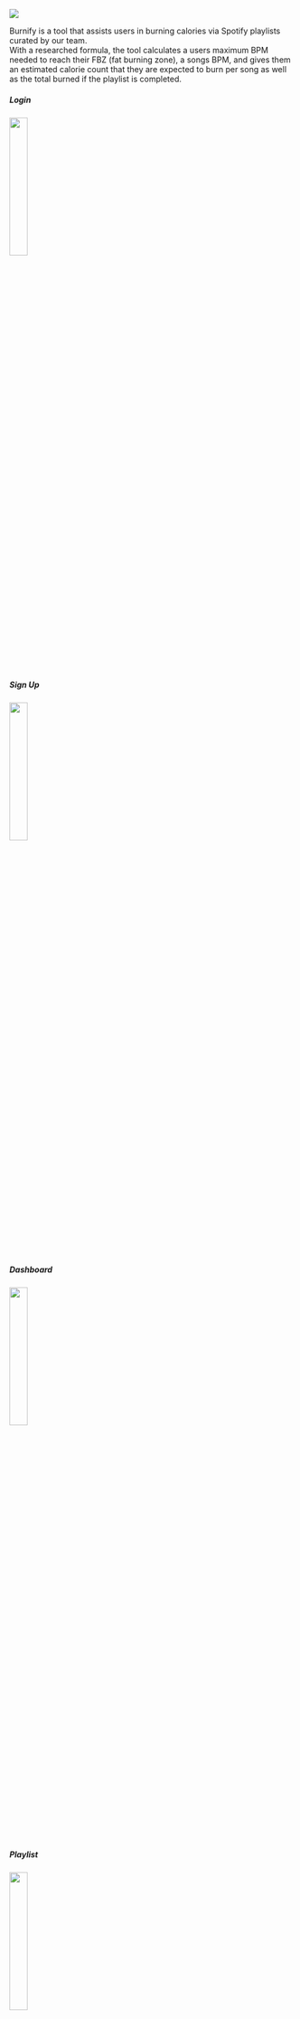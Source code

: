 ![](../master/public/burnify.png)

Burnify is a tool that assists users in burning calories via Spotify playlists curated by our team.
<br>
With a researched formula, the tool calculates a users maximum BPM needed to reach their FBZ (fat burning zone), a songs BPM,
and gives them an estimated calorie count that they are expected to burn per song
as well as the total burned if the playlist is completed.

<div class="row">
  <h5>Login</h5>
<img src="https://user-images.githubusercontent.com/7444980/52180637-74ddda80-27ae-11e9-8e61-4581e0c49874.png" width="25%" height="25%">
<br>
  <h5>Sign Up</h5>
<img src="https://user-images.githubusercontent.com/7444980/52180639-74ddda80-27ae-11e9-958f-182939f012c1.png" width="25%" height="25%">
<br>
  <h5>Dashboard</h5>
<img src="https://user-images.githubusercontent.com/7444980/52180636-74ddda80-27ae-11e9-9576-7914fd50ba5e.png" width="25%" height="25%">
<br>
<h5>Playlist</h5>
<img src="https://user-images.githubusercontent.com/7444980/52180638-74ddda80-27ae-11e9-9238-c75f7be8cb7c.png" width="25%" height="25%">
</div>
